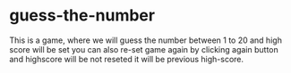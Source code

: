 # guess-the-number
This is a game, where we will guess the number between 1 to 20 and high score will be set you can also re-set game again by clicking again button and highscore will be not reseted it will be previous high-score.
